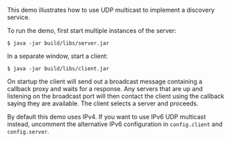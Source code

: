 This demo illustrates how to use UDP multicast to implement a
discovery service.

To run the demo, first start multiple instances of the server:

    $ java -jar build/libs/server.jar

In a separate window, start a client:

    $ java -jar build/libs/client.jar

On startup the client will send out a broadcast message containing a
callback proxy and waits for a response. Any servers that are up and 
listening on the broadcast port will then contact the client using the
callback saying they are available. The client selects a server and
proceeds.

By default this demo uses IPv4. If you want to use IPv6 UDP multicast
instead, uncomment the alternative IPv6 configuration in `config.client`
and `config.server`.
